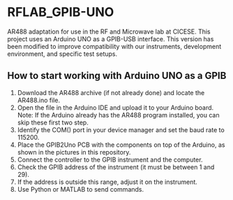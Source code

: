 # RFLAB_GPIB-UNO
AR488 adaptation for use in the RF and Microwave lab at CICESE. This project uses an Arduino UNO as a GPIB-USB interface. This version has been modified to improve compatibility with our instruments, development environment, and specific test setups.

## How to start working with Arduino UNO as a GPIB
1. Download the AR488 archive (if not already done) and locate the AR488.ino file.
2. Open the file in the Arduino IDE and upload it to your Arduino board.
  Note: If the Arduino already has the AR488 program installed, you can skip these first two step.
3. Identify the COM() port in your device manager and set the baud rate to 115200.
4. Place the GPIB2Uno PCB with the components on top of the Arduino, as shown in the pictures in this repository.
5. Connect the controller to the GPIB instrument and the computer.
6. Check the GPIB address of the instrument (it must be between 1 and 29).
7. If the address is outside this range, adjust it on the instrument.
8. Use Python or MATLAB to send commands.

